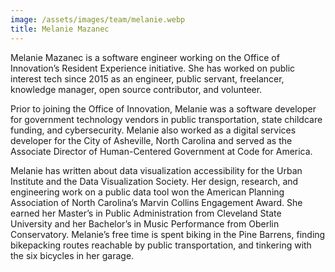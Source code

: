 ```yaml
---
image: /assets/images/team/melanie.webp
title: Melanie Mazanec
---
```


Melanie Mazanec is a software engineer working on the Office of Innovation’s Resident Experience initiative. She has worked on public interest tech since 2015 as an engineer, public servant, freelancer, knowledge manager, open source contributor, and volunteer.

Prior to joining the Office of Innovation, Melanie was a software developer for government technology vendors in public transportation, state childcare funding, and cybersecurity. Melanie also worked as a digital services developer for the City of Asheville, North Carolina and served as the Associate Director of Human-Centered Government at Code for America.

Melanie has written about data visualization accessibility for the Urban Institute and the Data Visualization Society. Her design, research, and engineering work on a public data tool won the American Planning Association of North Carolina’s Marvin Collins Engagement Award. She earned her Master’s in Public Administration from Cleveland State University and her Bachelor’s in Music Performance from Oberlin Conservatory. Melanie’s free time is spent biking in the Pine Barrens, finding bikepacking routes reachable by public transportation, and tinkering with the six bicycles in her garage.
